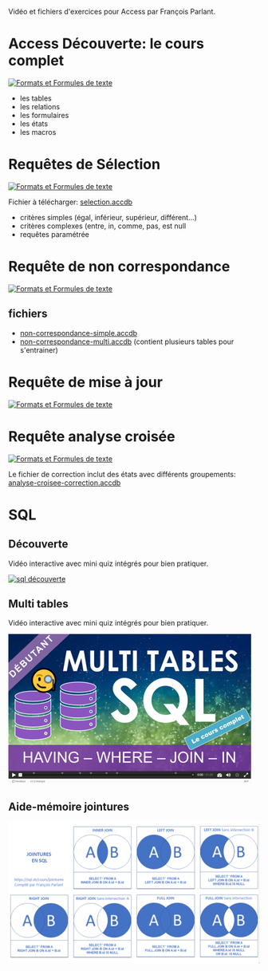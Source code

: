 
Vidéo et fichiers d'exercices pour Access par François Parlant.


# Access Découverte: le cours complet
[![Formats et Formules de texte](https://i.ytimg.com/vi/-kgEwheLY4M/hqdefault.jpg)](
https://www.youtube.com/watch?v=-kgEwheLY4M)


* les tables
* les relations
* les formulaires
* les états
* les macros


# Requêtes de Sélection
[![Formats et Formules de texte](https://i.ytimg.com/vi/bpn-FNdlkPk/hqdefault.jpg)](
https://www.youtube.com/watch?v=bpn-FNdlkPk)


Fichier à télécharger: [selection.accdb](https://github.com/fxpar/Cours/raw/main/access/selection.accdb)


* critères simples (égal, inférieur, supérieur, différent...)
* critères complexes (entre, in, comme, pas, est null
* requêtes paramétrée


# Requête de non correspondance
[![Formats et Formules de texte](https://i.ytimg.com/vi/gPHnTbcwTtM/hqdefault.jpg)](
https://www.youtube.com/watch?v=gPHnTbcwTtM)

## fichiers

* [non-correspondance-simple.accdb](https://github.com/fxpar/Cours/raw/main/access/non-correspondance-simple.accdb)
* [non-correspondance-multi.accdb](https://github.com/fxpar/Cours/raw/main/access/non-correspondance-multi.accdb) (contient plusieurs tables pour s'entrainer)


# Requête de mise à jour
[![Formats et Formules de texte](https://i.ytimg.com/vi/iNsyjBTWqIk/hqdefault.jpg)](
https://www.youtube.com/watch?v=iNsyjBTWqIk)



# Requête analyse croisée
[![Formats et Formules de texte](https://i.ytimg.com/vi/pcGUqwRZsP8/hqdefault.jpg)](
https://www.youtube.com/watch?v=pcGUqwRZsP8)

Le fichier de correction inclut des états avec différents groupements: [analyse-croisee-correction.accdb](https://github.com/fxpar/Cours/raw/main/access/analyse-croisee-correction.accdb)



# SQL

## Découverte
Vidéo interactive avec mini quiz intégrés pour bien pratiquer.

 [![sql découverte](https://raw.githubusercontent.com/fxpar/h5p-apps/main/apps/decouverte-sql/Image.png)](https://fxpar.github.io/h5p-apps/apps/decouverte-sql/)


## Multi tables
Vidéo interactive avec mini quiz intégrés pour bien pratiquer.


 [![Sql Multi tables](https://raw.githubusercontent.com/fxpar/h5p-apps/main/apps/sql-multi-tables/Image.png)](https://fxpar.github.io/h5p-apps/apps/sql-multi-tables/)


## Aide-mémoire jointures

![jointures](https://github.com/fxpar/Cours/blob/main/access/jointures.png?raw=true)





